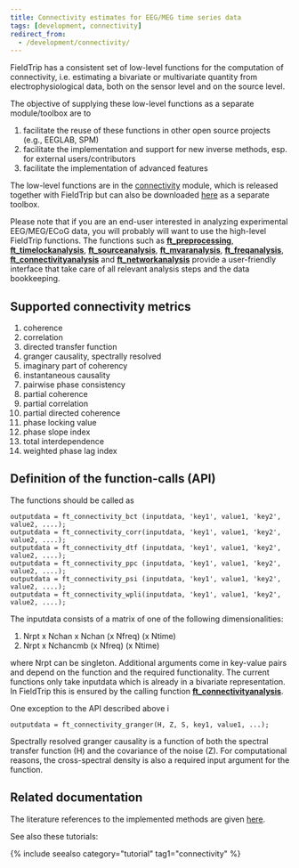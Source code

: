 ```yaml
---
title: Connectivity estimates for EEG/MEG time series data
tags: [development, connectivity]
redirect_from:
  - /development/connectivity/
---
```


FieldTrip has a consistent set of low-level functions for the computation of connectivity, i.e. estimating a bivariate or multivariate quantity from electrophysiological data, both on the sensor level and on the source level.

The objective of supplying these low-level functions as a separate module/toolbox are to

1.  facilitate the reuse of these functions in other open source projects (e.g., EEGLAB, SPM)
2.  facilitate the implementation and support for new inverse methods, esp. for external users/contributors
3.  facilitate the implementation of advanced features

The low-level functions are in the [connectivity](/development/module/connectivity) module, which is released together with FieldTrip but can also be downloaded [here](https://download.fieldtriptoolbox.org/modules) as a separate toolbox.

Please note that if you are an end-user interested in analyzing experimental EEG/MEG/ECoG data, you will probably will want to use the high-level FieldTrip functions. The functions such as **[ft_preprocessing](/reference/ft_preprocessing)**, **[ft_timelockanalysis](/reference/ft_timelockanalysis)**, **[ft_sourceanalysis](/reference/ft_sourceanalysis)**, **[ft_mvaranalysis](/reference/ft_mvaranalysis)**, **[ft_freqanalysis](/reference/ft_freqanalysis)**, **[ft_connectivityanalysis](/reference/ft_connectivityanalysis)** and **[ft_networkanalysis](/reference/ft_networkanalysis)** provide a user-friendly interface that take care of all relevant analysis steps and the data bookkeeping.

## Supported connectivity metrics

1.  coherence
2.  correlation
3.  directed transfer function
4.  granger causality, spectrally resolved
5.  imaginary part of coherency
6.  instantaneous causality
7.  pairwise phase consistency
8.  partial coherence
9.  partial correlation
10. partial directed coherence
11. phase locking value
12. phase slope index
13. total interdependence
14. weighted phase lag index

## Definition of the function-calls (API)

The functions should be called as

    outputdata = ft_connectivity_bct (inputdata, 'key1', value1, 'key2', value2, ....);
    outputdata = ft_connectivity_corr(inputdata, 'key1', value1, 'key2', value2, ....);
    outputdata = ft_connectivity_dtf (inputdata, 'key1', value1, 'key2', value2, ....);
    outputdata = ft_connectivity_ppc (inputdata, 'key1', value1, 'key2', value2, ....);
    outputdata = ft_connectivity_psi (inputdata, 'key1', value1, 'key2', value2, ....);
    outputdata = ft_connectivity_wpli(inputdata, 'key1', value1, 'key2', value2, ....);

The inputdata consists of a matrix of one of the following dimensionalities:

1.  Nrpt x Nchan x Nchan (x Nfreq) (x Ntime)
2.  Nrpt x Nchancmb (x Nfreq) (x Ntime)

where Nrpt can be singleton. Additional arguments come in key-value pairs and depend on the function and the required functionality. The current functions only take inputdata which is already in a bivariate representation. In FieldTrip this is ensured by the calling function **[ft_connectivityanalysis](/reference/ft_connectivityanalysis)**.

One exception to the API described above i

    outputdata = ft_connectivity_granger(H, Z, S, key1, value1, ...);

Spectrally resolved granger causality is a function of both the spectral transfer function (H) and the covariance of the noise (Z). For computational reasons, the cross-spectral density is also a required input argument for the function.

## Related documentation

The literature references to the implemented methods are given [here](/references_methods).

See also these tutorials:

{% include seealso category="tutorial" tag1="connectivity" %}
